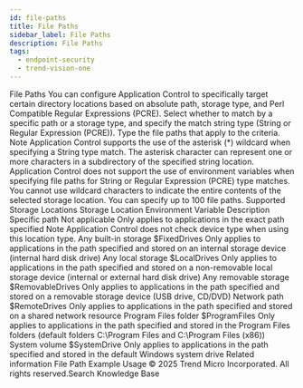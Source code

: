 ```yaml
---
id: file-paths
title: File Paths
sidebar_label: File Paths
description: File Paths
tags:
  - endpoint-security
  - trend-vision-one
---
```


 File Paths You can configure Application Control to specifically target certain directory locations based on absolute path, storage type, and Perl Compatible Regular Expressions (PCRE). Select whether to match by a specific path or a storage type, and specify the match string type (String or Regular Expression (PCRE)). Type the file paths that apply to the criteria. Note Application Control supports the use of the asterisk (*) wildcard when specifying a String type match. The asterisk character can represent one or more characters in a subdirectory of the specified string location. Application Control does not support the use of environment variables when specifying file paths for String or Regular Expression (PCRE) type matches. You cannot use wildcard characters to indicate the entire contents of the selected storage location. You can specify up to 100 file paths. Supported Storage Locations Storage Location Environment Variable Description Specific path Not applicable Only applies to applications in the exact path specified Note Application Control does not check device type when using this location type. Any built-in storage $FixedDrives Only applies to applications in the path specified and stored on an internal storage device (internal hard disk drive) Any local storage $LocalDrives Only applies to applications in the path specified and stored on a non-removable local storage device (internal or external hard disk drive) Any removable storage $RemovableDrives Only applies to applications in the path specified and stored on a removable storage device (USB drive, CD/DVD) Network path $RemoteDrives Only applies to applications in the path specified and stored on a shared network resource Program Files folder $ProgramFiles Only applies to applications in the path specified and stored in the Program Files folders (default folders C:\Program Files and C:\Program Files (x86)) System volume $SystemDrive Only applies to applications in the path specified and stored in the default Windows system drive Related information File Path Example Usage © 2025 Trend Micro Incorporated. All rights reserved.Search Knowledge Base